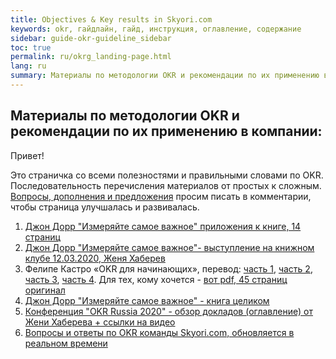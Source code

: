 ```yaml
---
title: Objectives & Key results in Skyori.com
keywords: okr, гайдлайн, гайд, инструкция, оглавление, содержание
sidebar: guide-okr-guideline_sidebar
toc: true
permalink: ru/okrg_landing-page.html
lang: ru
summary: Материалы по методологии OKR и рекомендации по их применению в компании
---
```


## Материалы по методологии OKR и рекомендации по их применению в компании:

Привет! 

Это страничка со всеми полезностями и правильными словами по OKR. Последовательность перечисления материалов от простых к сложным. [Вопросы, дополнения и предложения](https://docs.google.com/document/d/1Ny9TL_79Q2MV79cllQu8llvuXG32ZHyRX5c1emZR-nY/edit?usp=sharing "хочешь спросить - сначала посмотри оглавление") просим писать в комментарии, чтобы страница улучшалась и развивалась.

1. [Джон Дорр "Измеряйте самое важное" приложения к книге, 14 страниц](https://yadi.sk/i/Wf1YUGNCh-UASw "15 минут пролистать")
2. [Джон Дорр "Измеряйте самое важное"- выступление на книжном клубе 12.03.2020, Женя Хаберев](https://www.youtube.com/watch?v=RIezJkcpows&feature=youtu.be "25 минут просмотра")
3. Фелипе Кастро «OKR для начинающих», перевод: [часть 1](https://scrumtrek.ru/blog/the-beginners-guide-to-okr-1/ "5 минут на прочтение"), [часть 2](https://scrumtrek.ru/blog/the-beginners-guide-to-okr-2/ "5 минут на прочтение"), [часть 3](https://scrumtrek.ru/blog/the-beginners-guide-to-okr-3/ "5 минут на прочтение"),  [часть 4](https://scrumtrek.ru/blog/the-beginners-guide-to-okr-4/ "5 минут на прочтение"). Для тех, кому хочется - [вот pdf, 45 страниц](https://scrumtrek.ru/blog/wp-content/uploads/2018/08/the-beginners-guide-to-okr-scrumtrek-ru.pdf "30 минут полистать") [оригинал](https://felipecastro.com/en/okr/what-is-okr/ "попросят почту, но выдадут доступ до всяких допиков")
4. [Джон Дорр "Измеряйте самое важное" - книга целиком](https://yadi.sk/i/0gvrVWdWJI3zJg "4 часа чтения")
5. [Конференция "OKR Russia 2020" - обзор докладов (оглавление) от Жени Хаберева + ссылки на видео](https://docs.google.com/document/d/1iHdfC5YeHAqDFXSe_t41cmKLTQ4iNb3NMIVNXMohv-0/edit "20+ видосов с комментариями")
6. [Вопросы и ответы по OKR команды Skyori.com, обновляется в реальном времени](https://docs.google.com/document/d/1Ny9TL_79Q2MV79cllQu8llvuXG32ZHyRX5c1emZR-nY/edit?usp=sharing "хочешь спросить - сначала посмотри оглавление")
